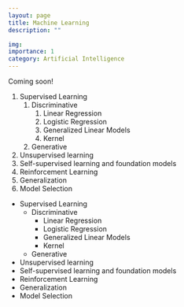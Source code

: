 ```yaml
---
layout: page
title: Machine Learning
description: ""

img: 
importance: 1
category: Artificial Intelligence
---
```


Coming soon!


1. Supervised Learning 
   1. Discriminative
      1. Linear Regression
      2. Logistic Regression
      3. Generalized Linear Models
      4. Kernel
   2. Generative
2. Unsupervised learning
3. Self-supervised learning and foundation models
4. Reinforcement Learning
5. Generalization
6. Model Selection

- Supervised Learning
  - Discriminative
    - Linear Regression
    - Logistic Regression
    - Generalized Linear Models
    - Kernel
  - Generative
- Unsupervised learning
- Self-supervised learning and foundation models
- Reinforcement Learning
- Generalization
- Model Selection